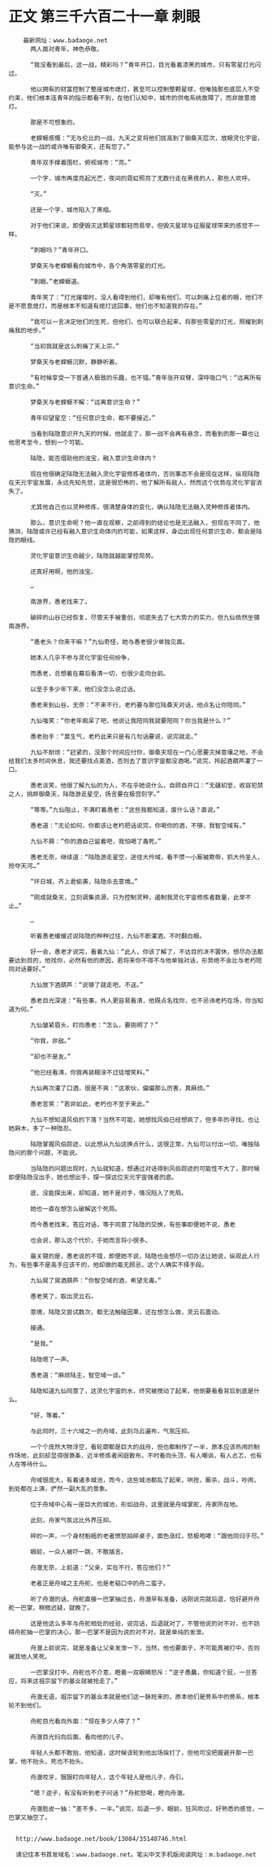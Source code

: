 # 正文 第三千六百二十一章 刺眼
        最新网址：www.badaoge.net
          两人面对青年，神色恭敬。
      
          “我没看到最后，这一战，精彩吗？”青年开口，目光看着漆黑的城市，只有零星灯光闪过。
      
          他以拥有的财富控制了整座城市熄灯，甚至可以控制整颗星球，但唯独那些底层人不受约束，他们根本连青年的指示都看不到，在他们认知中，城市的供电系统故障了，而非故意熄灯。
      
          那是不可想象的。
      
          老蝾螈感慨：“无与伦比的一战，九天之变将他们拔高到了御桑天层次，放眼灵化宇宙，能参与这一战的或许唯有御桑天，还有您了。”
      
          青年双手撑着围栏，俯视城市：“亮。”
      
          一个字，城市再度亮起光芒，夜间的霓虹照亮了无数行走在黑夜的人，那些人欢呼。
      
          “灭。”
      
          还是一个字，城市陷入了黑暗。
      
          对于他们来说，即便毁灭这颗星球都轻而易举，但毁灭星球与征服星球带来的感觉不一样。
      
          “刺眼吗？”青年开口。
      
          梦桑天与老蝾螈看向城市中，各个角落零星的灯光。
      
          “刺眼。”老蝾螈道。
      
          青年笑了：“灯光璀璨时，没人看得到他们，却唯有他们，可以刺痛上位者的眼，他们不是不愿意熄灯，而是根本不知道有熄灯这回事，他们也不知道我的存在。”
      
          “我可以一言决定他们的生死，但他们，也可以联合起来，将那些零星的灯光，照耀到刺痛我的地步。”
      
          “当初我就是这么刺痛了天上宗。”
      
          梦桑天与老蝾螈沉默，静静听着。
      
          “有时候享受一下普通人极致的乐趣，也不错。”青年张开双臂，深呼吸口气：“远离所有意识生命。”
      
          梦桑天与老蝾螈不解：“远离意识生命？”
      
          青年仰望星空：“任何意识生命，都不要接近。”
      
          当看到陆隐意识开九天的时候，他就走了，那一战不会再有悬念，而看到的那一幕也让他思考至今，想到一个可能。
      
          陆隐，能否借助他的浊宝，融入意识生命体内？
      
          现在他很确定陆隐无法融入灵化宇宙修炼者体内，否则事态不会是现在这样，纵观陆隐在天元宇宙发展，永远先知先觉，这是很恐怖的，他了解所有敌人，然而这个优势在灵化宇宙消失了。
      
          尤其他自己也以灵种修炼，很清楚身体的变化，确认陆隐无法融入灵种修炼者体内。
      
          那么，意识生命呢？他一直在观察，之前得到的结论也是无法融入，但现在不同了，他猜测，陆隐或许已经有融入意识生命体内的可能，如果这样，身边出现任何意识生命，都会是陆隐的眼线。
      
          灵化宇宙意识生命越少，陆隐就越能掌控局势。
      
          还真好用啊，他的浊宝。
      
          …
      
          南游界，愚老找来了。
      
          破碎的山谷已经恢复，尽管天手被重创，彻底失去了七大势力的实力，但九仙依然坐镇南游界。
      
          “愚老头？你来干嘛？”九仙奇怪，她与愚老很少单独见面。
      
          她本人几乎不参与灵化宇宙任何纷争，
      
          而愚老，总想着在幕后看清一切，也很少走向台前。
      
          以至于多少年下来，他们没怎么说过话。
      
          愚老来到山谷，无奈：“不来不行，老朽要与那位陆桑天对话，他点名让你陪同。”
      
          九仙嗤笑：“你老年痴呆了吧，他说让我陪同我就要陪同？你当我是什么？”
      
          愚老抬手：“莫生气，老朽此来只是有几句话要说，说完就走。”
      
          九仙不耐烦：“赶紧的，没那个时间应付你，御桑天现在一门心思要灭掉意壤之地，不会给我们太多时间休息，我还要找点美酒，否则去了意识宇宙都没酒喝。”说完，拎起酒葫芦灌了一口。
      
          愚老淡笑，他很了解九仙的为人，不在乎她说什么，自顾自开口：“无疆初至，收容犯禁之人，挑衅御桑天，陆隐游走星空，扬言要在极宫刻字。”
      
          “等等。”九仙阻止，不满盯着愚老：“这些我都知道，废什么话？直说。”
      
          愚老道：“无论如何，你都该让老朽把话说完，你喝你的酒，不够，我智空域有。”
      
          九仙不屑：“你的酒自己留着吧，我怕喝了毒死。”
      
          愚老无奈，继续道：“陆隐游走星空，途径大仱域，看不惯一小厮被欺辱，抓大仱圣人，抢夺天河…”
      
          “环日城，齐上君偷袭，陆隐杀去意境…”
      
          “刚成就桑天，立刻调集资源，只为控制灵种，遏制我灵化宇宙修炼者数量，此举不止…”
      
          …
      
          听着愚老缓缓述说陆隐的种种过往，九仙不断灌酒，不时翻白眼。
      
          好一会，愚老才说完，看着九仙：“此人，你该了解了，不达目的决不罢休，想尽办法都要达到目的，他找你，必然有他的原因，若将来你不得不与他单独对话，形势绝不会比与老朽陪同对话要好。”
      
          九仙放下酒葫芦：“说够了就走吧，不送。”
      
          愚老目光深邃：“有些事，外人更容易看清，他既点名找你，也不忌讳老朽在场，你当知道为何。”
      
          九仙皱紧眉头，盯向愚老：“怎么，要挑明了？”
      
          “你我，非敌。”
      
          “却也不是友。”
      
          “他已经看清，你我再装糊涂不过徒增笑料。”
      
          九仙再次灌了口酒，很是不爽：“这家伙，偏偏那么厉害，真麻烦。”
      
          愚老苦笑：“若非如此，老朽也不至于来此。”
      
          九仙不想知道风伯的下落？当然不可能，她想找风伯已经想疯了，但多年的寻找，也让她麻木，多了一种隐忍。
      
          陆隐掌握风伯踪迹，以此想从九仙这换点什么，这很正常，九仙可以付出一切，唯独陆隐问的那个问题，不能说。
      
          当陆隐的问题出现时，九仙就知道，想通过对话得到风伯踪迹的可能性不大了，那时候即便陆隐没出手，她也想出手，探一探这位天元宇宙强者的底。
      
          底，没能探出来，却知道，她不是对手，情况陷入了死局。
      
          她也一直在想怎么破解这个死局。
      
          而今愚老找来，答应对话，等于同意了陆隐的交换，有些事即便她不说，愚老
      
          也会说，那么这个代价，于她而言将小很多。
      
          最关键的是，愚老说的不错，即便她不说，陆隐也会想尽一切办法让她说，纵观此人行为，有些事不是高手应该干的，他却做的毫无顾忌，这个人确实不择手段。
      
          九仙晃了晃酒葫芦：“你智空域的酒，希望无毒。”
      
          愚老笑了，取出灵云石。
      
          意境，陆隐又尝试数次，都无法触碰因果，还在想怎么做，灵云石震动。
      
          接通。
      
          “是我。”
      
          陆隐嗯了一声。
      
          愚老道：“麻烦陆主，智空域一谈。”
      
          陆隐知道九仙同意了，这灵化宇宙的水，终究被搅动了起来，他倒要看看背后到底是什么。
      
          “好，等着。”
      
          与此同时，三十六域之一的舟域，此刻乌云遍布，气氛压抑。
      
          一个个庞然大物浮空，看轮廓都是巨大的战舟，但也都制作了一半，原本应该热闹的制作场地，此刻却显得很萧条，近半修炼者闲庭散布，不时看向头顶，有人嘲讽，有人忐忑，也有人在等待什么。
      
          舟域很庞大，有着诸多城池，而今，这些城池都乱了起来，哄抢，厮杀，战斗，吵闹，到处都在上演，俨然一副大乱的景象。
      
          位于舟域中心有一座巨大的城池，形如战舟，这里就是舟域掌舵，舟家所在地。
      
          此刻，舟家气氛远比外界压抑。
      
          砰的一声，一个身材魁梧的老者愤怒拍碎桌子，面色涨红，怒极咆哮：“跟他同归于尽。”
      
          眼前，一众人被吓一跳，不敢插言。
      
          舟潜无奈，上前道：“父亲，实在不行，答应他们？”
      
          老者正是舟域之主舟舵，也是老韬口中的舟二蛮子。
      
          听了舟潜的话，舟舵直接一巴掌抽过去，舟潜早有准备，话刚说完就后退，恰好避开舟舵一巴掌，稍微迟疑，就晚了。
      
          这是他这么多年与舟舵相处的经验，说完话，后退就对了，不管他说的对不对，也不妨碍舟舵抽一巴掌的决心，那一巴掌不是因为说的对不对，就是单纯的发泄。
      
          舟潜上前说完，就是准备让父亲发泄一下，当然，他也要面子，不可能真被打中，否则被其他人笑死。
      
          一巴掌没打中，舟舵也不介意，瞪着一双眼睛怒斥：“逆子愚蠢，你知道个屁，一旦答应，将来这祖宗留下的基业就被抢走了。”
      
          舟潜无语，祖宗留下的基业本就是他们这一脉抢来的，原本他们是旁系中的旁系，根本轮不到他们。
      
          舟舵目光看向外面：“现在多少人停了？”
      
          舟潜目光扫向后面，看向他的儿子。
      
          年轻人头都不敢抬，他知道，这时候该轮到他出场挨打了，但他可没把握避开那一巴掌，他不抬头，死也不抬头。
      
          舟潜咬牙，狠狠盯向年轻人，这个年轻人是他儿子，舟引。
      
          “嗯？逆子，有没有听到老子问话？”舟舵怒喝，瞪向舟潜。
      
          舟潜脸皮一抽：“差不多，一半。”说完，后退一步，眼前，狂风吹过，好熟悉的感觉，一巴掌又抽空了。
      
      
      http://www.badaoge.net/book/13084/35140746.html
      
      请记住本书首发域名：www.badaoge.net。笔尖中文手机版阅读网址：m.badaoge.net